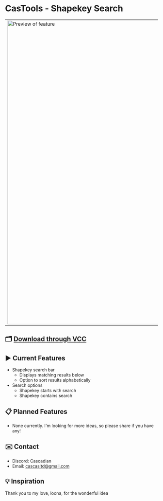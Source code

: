 # CasTools - Shapekey Search

<table border="0">
  <tr>
    <td>
      <img src="https://github.com/user-attachments/assets/240b2b88-a76b-40bf-93c2-e37dee488d26" alt="Preview of feature" width="1000"/>
    </td>
    <td>
      <p>
        A Unity Editor script that adds the abiltiy to search for shapekeys the <code>SkinnedMeshRenderer</code> component. You can search for a shapekey using the search bar and configure different settings related to it.
Easily locate and configure shapekeys on any mesh with built-in filtering and display controls designed for faster iteration.
      </p>
    </td>
  </tr>
</table>

## 🗂️ [Download through VCC](https://cascadianvr.github.io/UnityShapekeySearch/) 

## ▶ Current Features

- Shapekey search bar
  - Displays matching results below
  - Option to sort results alphabetically
- Search options
  - Shapekey starts with search
  - Shapekey contains search

## 📋 Planned Features

- None currently. I'm looking for more ideas, so please share if you have any!

## ✉️ Contact

- Discord: Cascadian
- Email: cascasltd@gmail.com
 
## 💡 Inspiration

Thank you to my love, loona, for the wonderful idea

